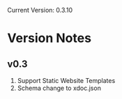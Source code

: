 Current Version: 0.3.10

Version Notes
=============

v0.3
-------------
1. Support Static Website Templates
2. Schema change to xdoc.json